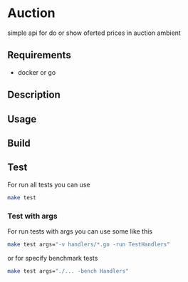 # Auction

simple api for do or show oferted prices in auction ambient

## Requirements

- docker or go

## Description

## Usage

## Build

## Test

For run all tests you can use
```sh
make test
````

### Test with args

For run tests with args you can use some like this
```sh
make test args="-v handlers/*.go -run TestHandlers"
```

or for specify benchmark tests
```sh
make test args="./... -bench Handlers"
```

